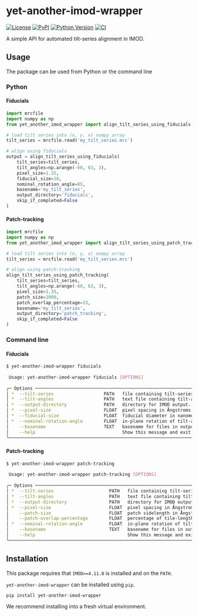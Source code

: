 # yet-another-imod-wrapper

[![License](https://img.shields.io/pypi/l/yet-another-imod-wrapper.svg?color=green)](https://github.com/alisterburt/yet-another-imod-wrapper/raw/main/LICENSE)
[![PyPI](https://img.shields.io/pypi/v/yet-another-imod-wrapper.svg?color=green)](https://pypi.org/project/yet-another-imod-wrapper)
[![Python Version](https://img.shields.io/pypi/pyversions/yet-another-imod-wrapper.svg?color=green)](https://python.org)
[![CI](https://github.com/alisterburt/yet-another-imod-wrapper/actions/workflows/test_and_deploy.yml/badge.svg)](https://github.com/alisterburt/yet-another-imod-wrapper/actions/workflows/test_and_deploy.yml)

A simple API for automated tilt-series alignment in IMOD.

## Usage

The package can be used from Python or the command line

### Python

#### Fiducials
```python
import mrcfile
import numpy as np
from yet_another_imod_wrapper import align_tilt_series_using_fiducials

# load tilt series into (n, y, x) numpy array
tilt_series = mrcfile.read('my_tilt_series.mrc')

# align using fiducials
output = align_tilt_series_using_fiducials(
    tilt_series=tilt_series,
    tilt_angles=np.arange(-60, 63, 3),
    pixel_size=1.35,
    fiducial_size=10,
    nominal_rotation_angle=85,
    basename='my_tilt_series',
    output_directory='fiducials',
    skip_if_completed=False
)
```

#### Patch-tracking
```python
import mrcfile
import numpy as np
from yet_another_imod_wrapper import align_tilt_series_using_patch_tracking

# load tilt series into (n, y, x) numpy array
tilt_series = mrcfile.read('my_tilt_series.mrc')

# align using patch-tracking
align_tilt_series_using_patch_tracking(
    tilt_series=tilt_series,
    tilt_angles=np.arange(-60, 63, 3),
    pixel_size=1.35,
    patch_size=1000,
    patch_overlap_percentage=33,
    basename='my_tilt_series',
    output_directory='patch_tracking',
    skip_if_completed=False
)
```

### Command line

#### Fiducials
```sh
$ yet-another-imod-wrapper fiducials
                                                                                                                                                                                     
 Usage: yet-another-imod-wrapper fiducials [OPTIONS]                                                                                                                                 
                                                                                                                                                                                     
╭─ Options ─────────────────────────────────────────────────────────────────────────────────────────────────────────────────────────────────────────────────────────────────────────╮
│ *  --tilt-series                   PATH   file containing tilt-series in MRC format. [default: None] [required]                                                                   │
│ *  --tilt-angles                   PATH   text file containing tilt-angles, one per line. [default: None] [required]                                                              │
│ *  --output-directory              PATH   directory for IMOD output. [default: None] [required]                                                                                   │
│ *  --pixel-size                    FLOAT  pixel spacing in Ångstroms. [default: None] [required]                                                                                  │
│ *  --fiducial-size                 FLOAT  fiducial diameter in nanometers. [default: None] [required]                                                                             │
│ *  --nominal-rotation-angle        FLOAT  in-plane rotation of tilt-axis away from the Y-axis in degrees, CCW positive. [default: None] [required]                                │
│    --basename                      TEXT   basename for files in output directory. [default: None]                                                                                 │
│    --help                                 Show this message and exit.                                                                                                             │
╰───────────────────────────────────────────────────────────────────────────────────────────────────────────────────────────────────────────────────────────────────────────────────╯
```

#### Patch-tracking

```sh
$ yet-another-imod-wrapper patch-tracking
                                                                                                                                                                                     
 Usage: yet-another-imod-wrapper patch-tracking [OPTIONS]                                                                                                                            
                                                                                                                                                                                     
╭─ Options ─────────────────────────────────────────────────────────────────────────────────────────────────────────────────────────────────────────────────────────────────────────╮
│ *  --tilt-series                     PATH   file containing tilt-series in MRC format. [default: None] [required]                                                                 │
│ *  --tilt-angles                     PATH   text file containing tilt-angles, one per line. [default: None] [required]                                                            │
│ *  --output-directory                PATH   directory for IMOD output. [default: None] [required]                                                                                 │
│ *  --pixel-size                      FLOAT  pixel spacing in Ångstroms. [default: None] [required]                                                                                │
│    --patch-size                      FLOAT  patch sidelength in Ångstroms. [default: 500]                                                                                         │
│    --patch-overlap-percentage        FLOAT  percentage of tile-length to overlap on each side. [default: 33]                                                                      │
│ *  --nominal-rotation-angle          FLOAT  in-plane rotation of tilt-axis away from the Y-axis in degrees, CCW positive. [default: None] [required]                              │
│    --basename                        TEXT   basename for files in output directory. [default: None]                                                                               │
│    --help                                   Show this message and exit.                                                                                                           │
╰───────────────────────────────────────────────────────────────────────────────────────────────────────────────────────────────────────────────────────────────────────────────────╯
```



## Installation

This package requires that `IMOD>=4.11.0` is installed and on the `PATH`.

`yet-another-imod-wrapper` can be installed using `pip`. 

```shell
pip install yet-another-imod-wrapper
```

We recommend installing into a fresh virtual environment.
